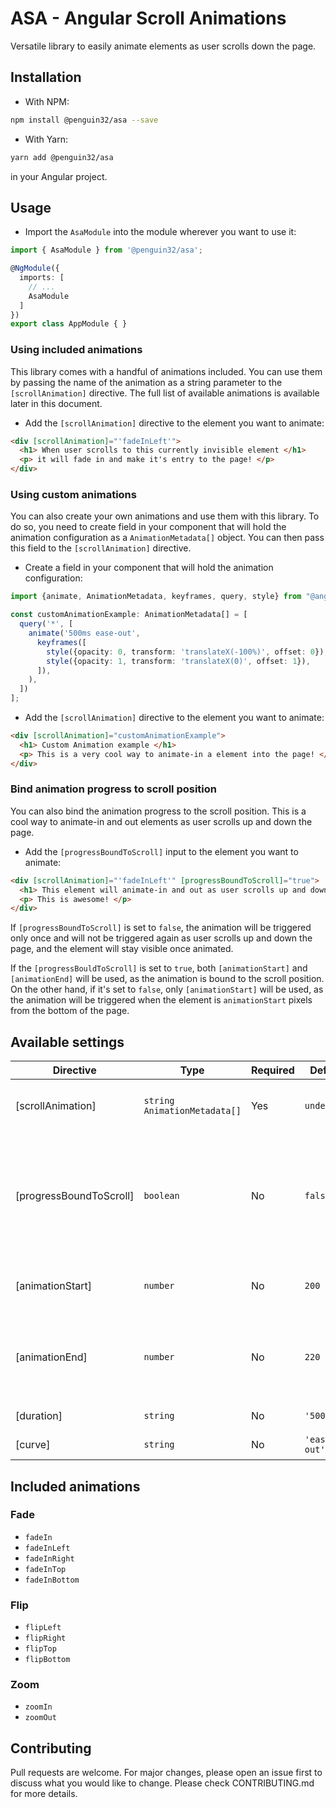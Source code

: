 # ASA - Angular Scroll Animations

Versatile library to easily animate elements as user scrolls down the page.

## Installation

- With NPM:
```bash
npm install @penguin32/asa --save
```

- With Yarn:
```bash
yarn add @penguin32/asa
```

in your Angular project.

## Usage

- Import the `AsaModule` into the module wherever you want to use it:
```typescript
import { AsaModule } from '@penguin32/asa';

@NgModule({
  imports: [
    // ...
    AsaModule
  ]
})
export class AppModule { }
```

### Using included animations
This library comes with a handful of animations included. You can use them by passing the name of the animation
as a string parameter to the `[scrollAnimation]` directive. The full list of available animations is available later in this document.

- Add the `[scrollAnimation]` directive to the element you want to animate:
```html
<div [scrollAnimation]="'fadeInLeft'">
  <h1> When user scrolls to this currently invisible element </h1>
  <p> it will fade in and make it's entry to the page! </p>
</div>
```

### Using custom animations
You can also create your own animations and use them with this library. To do so, you need to create field in your component
that will hold the animation configuration as a `AnimationMetadata[]` object. You can then pass this field to the `[scrollAnimation]` directive.

- Create a field in your component that will hold the animation configuration:
```typescript
import {animate, AnimationMetadata, keyframes, query, style} from "@angular/animations";

const customAnimationExample: AnimationMetadata[] = [
  query('*', [
    animate('500ms ease-out',
      keyframes([
        style({opacity: 0, transform: 'translateX(-100%)', offset: 0}),
        style({opacity: 1, transform: 'translateX(0)', offset: 1}),
      ]),
    ),
  ])
];
```

- Add the `[scrollAnimation]` directive to the element you want to animate:
```html
<div [scrollAnimation]="customAnimationExample">
  <h1> Custom Animation example </h1>
  <p> This is a very cool way to animate-in a element into the page! </p>
</div>
```

### Bind animation progress to scroll position
You can also bind the animation progress to the scroll position. This is a cool way to animate-in and out elements as user scrolls up and down the page.

- Add the `[progressBoundToScroll]` input to the element you want to animate:
```html
<div [scrollAnimation]="'fadeInLeft'" [progressBoundToScroll]="true">
  <h1> This element will animate-in and out as user scrolls up and down the page </h1>
  <p> This is awesome! </p>
</div>
```

If `[progressBoundToScroll]` is set to `false`, the animation will be triggered only once and will not be triggered again as user scrolls up and down the page,
and the element will stay visible once animated.

If the `[progressBouldToScroll]` is set to `true`, both `[animationStart]` and `[animationEnd]` will be used, as the animation is bound to the scroll position.
On the other hand, if it's set to `false`, only `[animationStart]` will be used, as the animation will be triggered when the element is `animationStart` pixels
from the bottom of the page.

## Available settings
| Directive               | Type                           | Required  | Default       | Description                                                                                                                                                                                            |
|-------------------------|--------------------------------|-----------|---------------|--------------------------------------------------------------------------------------------------------------------------------------------------------------------------------------------------------|
| [scrollAnimation]       | `string` `AnimationMetadata[]` | Yes       | `undefined`   | Name of the included animation to use or custom Angular animation.                                                                                                                                     |
| [progressBoundToScroll] | `boolean`                      | No        | `false`       | If set to `true`, the animation progress (0 - 100%) will be bound to the scroll position (`[animationStart]` - `[animationEnd]`), otherwise the animation will trigger only once on `[animationStart]` |
| [animationStart]        | `number`                       | No        | `200`         | Distance from the bottom of the page when the animation should trigger.                                                                                                                                |
| [animationEnd]          | `number`                       | No        | `220`         | Distance from the bottom of the page when the animation should end. Used only when `[progessBoundToScroll]` is `true`.                                                                                 |
| [duration]              | `string`                       | No        | `'500ms'`     | Duration of the animation in CSS time.                                                                                                                                                                 |
| [curve]                 | `string`                       | No        | `'ease-out'`  | CSS curve of the animation to be used                                                                                                                                                                  |

## Included animations
### Fade
- `fadeIn`
- `fadeInLeft`
- `fadeInRight`
- `fadeInTop`
- `fadeInBottom`
### Flip
- `flipLeft`
- `flipRight`
- `flipTop`
- `flipBottom`
### Zoom
- `zoomIn`
- `zoomOut`

## Contributing
Pull requests are welcome. For major changes, please open an issue first to discuss what you would like to change.
Please check CONTRIBUTING.md for more details.
